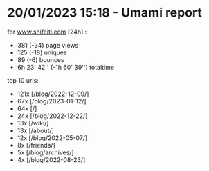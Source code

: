 # 20/01/2023 15:18 - Umami report
for www.shifeiti.com [24h] :

 - 381 (-34) page views
 - 125 (-18) uniques
 - 89 (-6) bounces
 - 6h 23' 42'' (-1h 60' 39'') totaltime


top 10 urls:
 - 121x [/blog/2022-12-09/]
 - 67x [/blog/2023-01-12/]
 - 64x [/]
 - 24x [/blog/2022-12-22/]
 - 13x [/wiki/]
 - 13x [/about/]
 - 12x [/blog/2022-05-07/]
 - 8x [/friends/]
 - 5x [/blog/archives/]
 - 4x [/blog/2022-08-23/]


